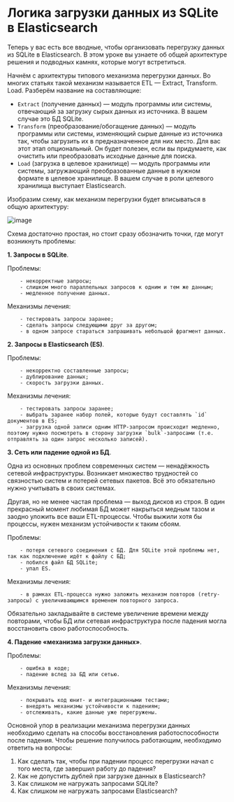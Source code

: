 # Логика загрузки данных из SQLite в Elasticsearch

Теперь у вас есть все вводные, чтобы организовать перегрузку данных из SQLite в Elasticsearch. В этом уроке вы узнаете об общей архитектуре решения и подводных камнях, которые могут встретиться.

Начнём с архитектуры типового механизма перегрузки данных. Во многих статьях такой механизм называется ETL — Extract, Transform. Load. Разберём название на составляющие:

- `Extract` (получение данных) — модуль программы или системы, отвечающий за загрузку сырых данных из источника. В вашем случае это БД SQLite.
- `Transform` (преобразование/обогащение данных) — модуль программы или системы, изменяющий сырые данные из источника так, чтобы загрузить их в предназначенное для них место. Для вас этот этап опциональный. Он будет полезен, если вы придумаете, как очистить или преобразовать исходные данные для поиска.
- `Load` (загрузка в целевое хранилище) — модуль программы или системы, загружающий преобразованные данные в нужном формате в целевое хранилище. В вашем случае в роли целевого хранилища выступает Elasticsearch.

Изобразим схему, как механизм перегрузки будет вписываться в общую архитектуру:

![image](https://pictures.s3.yandex.net/resources/Skhema_1593632821.jpg)

Схема достаточно простая, но стоит сразу обозначить точки, где могут возникнуть проблемы:

**1. Запросы в SQLite**. 

Проблемы:

		- некорректные запросы;
		- слишком много параллельных запросов к одним и тем же данным;
		- медленное получение данных.

Механизмы лечения: 
	
		- тестировать запросы заранее;
		- сделать запросы следующими друг за другом;
		- в одном запросе стараться запрашивать небольшой фрагмент данных.

**2. Запросы в Elasticsearch (ES)**.

Проблемы:

		- некорректно составленные запросы;
		- дублирование данных;
		- скорость загрузки данных.

Механизмы лечения:

		- тестировать запросы заранее;
		- выбрать заранее набор полей, которые будут составлять `id` документов в ES;
		- загрузка одной записи одним HTTP-запросом происходит медленно,  поэтому нужно посмотреть в сторону загрузки `bulk`-запросами (т.е. отправлять за один запрос несколько записей).
		

**3. Сеть или падение одной из БД**.

Одна из основных проблем современных систем — ненадёжность сетевой инфраструктуры. Возникает множество трудностей со связностью систем и потерей сетевых пакетов. Всё это обязательно нужно учитывать в своих системах.

Другая, но не менее частая проблема —  выход дисков из строя. В один прекрасный момент любимая БД может накрыться медным тазом и заодно уложить все ваши ETL-процессы. Чтобы выжили хотя бы процессы, нужен механизм устойчивости к таким сбоям.

Проблемы:

		- потеря сетевого соединения с БД. Для SQLite этой проблемы нет, так как подключение идёт к файлу с БД;
		- побился файл БД SQLite;
		- упал ES.

Механизмы лечения:

		- в рамках ETL-процесса нужно заложить механизм повторов (retry-запросы) с увеличивающимся временем повторного запроса.

Обязательно закладывайте в системе увеличение времени между повторами, чтобы БД или сетевая инфраструктура после падения могла восстановить свою работоспособность.

**4. Падение «механизма загрузки данных»**.

Проблемы:

		- ошибка в коде;
		- падение вслед за БД или сетью.

Механизмы лечения:

		- покрывать код юнит- и интеграционными тестами;
		- внедрять механизмы устойчивости к падениям;
		- отслеживать, какие данные уже перегружены.

Основной упор в реализации механизма перегрузки данных необходимо сделать на способы восстановления работоспособности после падения. Чтобы решение получилось работающим, необходимо ответить на вопросы:

1. Как сделать так, чтобы при падении процесс перегрузки начал с того места, где завершил работу до падения?
2. Как не допустить дублей при загрузке данных в Elasticsearch?
3. Как слишком не нагружать запросами SQLite?
4. Как слишком не нагружать запросами Elasticsearch?